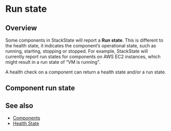 # Run state

## Overview

Some components in StackState will report a **Run state**. This is different to the health state, it indicates the component’s operational state, such as running, starting, stopping or stopped. For example, StackState will currently report run states for components on AWS EC2 instances, which might result in a run state of “VM is running”.

A health check on a component can return a health state and/or a run state.

## Component run state



## See also

* [Components](/use/concepts/components.md)
* [Health State](/use/health-state/about-health-state.md)
